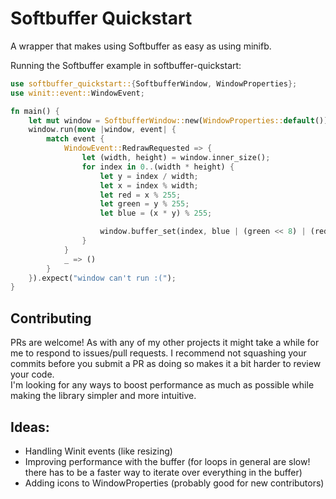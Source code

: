 Softbuffer Quickstart
=====================
A wrapper that makes using Softbuffer as easy as using minifb.

Running the Softbuffer example in softbuffer-quickstart:
```rust
use softbuffer_quickstart::{SoftbufferWindow, WindowProperties};
use winit::event::WindowEvent;

fn main() {
    let mut window = SoftbufferWindow::new(WindowProperties::default());
    window.run(move |window, event| {
        match event {
            WindowEvent::RedrawRequested => {
                let (width, height) = window.inner_size();
                for index in 0..(width * height) {
                    let y = index / width;
                    let x = index % width;
                    let red = x % 255;
                    let green = y % 255;
                    let blue = (x * y) % 255;

                    window.buffer_set(index, blue | (green << 8) | (red << 16));
                }
            }
            _ => ()
        }
    }).expect("window can't run :(");
}
```


## Contributing
PRs are welcome! As with any of my other projects it might take a while for me to respond to issues/pull requests. I recommend not squashing your commits before you submit a PR as doing so makes it a bit harder to review your code.  
I'm looking for any ways to boost performance as much as possible while making the library simpler and more intuitive.

## Ideas:
- Handling Winit events (like resizing)
- Improving performance with the buffer (for loops in general are slow! there has to be a faster way to iterate over everything in the buffer)
- Adding icons to WindowProperties (probably good for new contributors)

